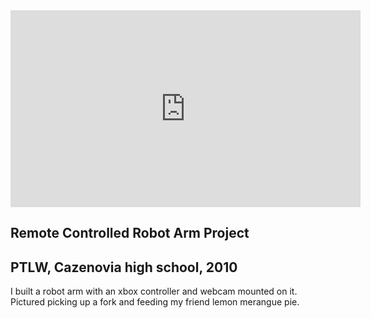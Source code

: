<!-- Robot arm project -->
<section class="spotlight">
  <div class="image"><iframe width="560" height="315" src="https://www.youtube.com/embed/g8HPxGCED_o" frameborder="0" allow="accelerometer; autoplay; encrypted-media; gyroscope; picture-in-picture" allowfullscreen></iframe></div><div class="content">
    <h1>Remote Controlled Robot Arm Project</h1>
                <h2>PTLW, Cazenovia high school, 2010</h2>
    <p>I built a robot arm with an xbox controller and webcam mounted on it. Pictured picking up a fork and feeding my friend lemon merangue pie.</p>

  </div>
</section>
